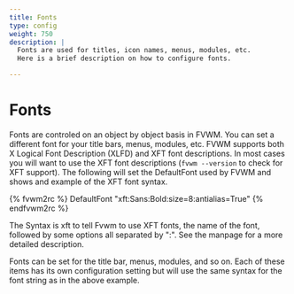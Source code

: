 ```yaml
---
title: Fonts
type: config
weight: 750
description: |
  Fonts are used for titles, icon names, menus, modules, etc.
  Here is a brief description on how to configure fonts.

---
```


# Fonts

Fonts are controled on an object by object basis in FVWM. You can set a different font
for your title bars, menus, modules, etc. FVWM supports both X Logical Font
Description (XLFD) and XFT font descriptions. In most cases you will want to
use the XFT font descriptions (`fvwm --version` to check for XFT support).
The following will set the DefaultFont used by FVWM and shows and example of
the XFT font syntax.


{% fvwm2rc %}
DefaultFont "xft:Sans:Bold:size=8:antialias=True"
{% endfvwm2rc %}

The Syntax is xft to tell Fvwm to use XFT fonts, the name of the font, followed
by some options all separated by ":". See the manpage for a more detailed description.

Fonts can be set for the title bar, menus, modules, and so on. Each of these
items has its own configuration setting but will use the same syntax for
the font string as in the above example.

